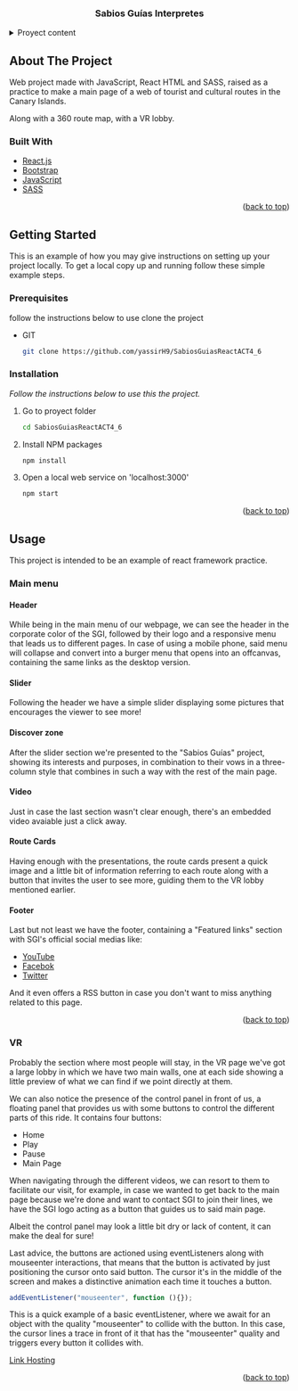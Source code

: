 <div id="top"></div>

  <h3 align="center">Sabios Guías Interpretes</h3>

<!-- TABLE OF CONTENTS -->
<details>
  <summary>Proyect content</summary>
  <ol>
    <li>
      <a href="#about-the-project">About The Project</a>
      <ul>
        <li><a href="#built-with">Built With</a></li>
      </ul>
    </li>
    <li>
      <a href="#getting-started">Getting Started</a>
      <ul>
        <li><a href="#prerequisites">Prerequisites</a></li>
        <li><a href="#installation">Installation</a></li>
      </ul>
    </li>
    <li>
      <a href="#usage">Usage</a>
      <ul>
        <li>
          <a href="#main-menu">Main Menu</a>
          <ul>
            <li><a href="#header">Header</a></li>
            <li><a href="#slider">Slider</a></li>
            <li><a href="#discover-zone">Discover Zone</a></li>
            <li><a href="#video">Video</a></li>
            <li><a href="#route-cards">route Cards</a></li>
            <li><a href="#footer">Footer</a></li>
          </ul>
        </li>
      </ul>
    </li>
  </ol>
</details>



<!-- ABOUT THE PROJECT -->
## About The Project
Web project made with JavaScript, React HTML and SASS, raised as a practice to make a main page of a web of tourist and cultural routes in the Canary Islands.

Along with a 360 route map, with a VR lobby.

### Built With

* [React.js](https://reactjs.org/)
* [Bootstrap](https://getbootstrap.com)
* [JavaScript](https://www.javascript.com/)
* [SASS](https://sass-lang.com/)

<p align="right">(<a href="#top">back to top</a>)</p>



<!-- GETTING STARTED -->
## Getting Started

This is an example of how you may give instructions on setting up your project locally.
To get a local copy up and running follow these simple example steps.

### Prerequisites

follow the instructions below to use clone the project
* GIT

  ```sh
  git clone https://github.com/yassirH9/SabiosGuiasReactACT4_6
  ```

### Installation

_Follow the instructions below to use this the project._

1. Go to proyect folder

   ```sh
   cd SabiosGuiasReactACT4_6
   ```
   
2. Install NPM packages

   ```sh
   npm install
   ```
   
3. Open a local web service on 'localhost:3000'

   ```js
   npm start
   ```

<p align="right">(<a href="#top">back to top</a>)</p>



<!-- USAGE EXAMPLES -->
## Usage

This project is intended to be an example of react framework practice.

<!--  -->
### Main menu

#### Header

While being in the main menu of our webpage, we can see the header in the corporate color of the SGI, followed by their logo and a responsive menu that leads us to different pages. In case of using a mobile phone, said menu will collapse and convert into a burger menu that opens into an offcanvas, containing the same links as the desktop version.


#### Slider

Following the header we have a simple slider displaying some pictures that encourages the viewer to see more!


#### Discover zone

After the slider section we're presented to the "Sabios Guías" project, showing its interests and purposes, in combination to their vows in a three-column style that combines in such a way with the rest of the main page.


#### Video

Just in case the last section wasn't clear enough, there's an embedded video avaiable just a click away.


#### Route Cards

Having enough with the presentations, the route cards present a quick image and a little bit of information referring to each route along with a button that invites the user to see more, guiding them to the VR lobby mentioned earlier.

#### Footer

Last but not least we have the footer, containing a "Featured links" section with SGI's official social medias like: 

* [YouTube](https://www.youtube.com/channel/UCsXpM6GoxhFjlGDTyEZ4q8A)
* [Facebok](https://www.facebook.com/fundacionlidiagarcia/posts/sabios-gu%C3%ADas-interpretes-en-agaete-hoy-el-equipo-t%C3%A9cnico-del-proyecto-sabios-gu%C3%AD/877161022843884/)
* [Twitter](https://twitter.com/FundacionLidia)

And it even offers a RSS button in case you don't want to miss anything related to this page.


<p align="right">(<a href="#top">back to top</a>)</p>


### VR

Probably the section where most people will stay, in the VR page we've got a large lobby in which we have two main walls, one at each side showing a little preview of what we can find if we point directly at them.

We can also notice the presence of the control panel in front of us, a floating panel that provides us with some buttons to control the different parts of this ride. It contains four buttons:

* Home
* Play
* Pause
* Main Page


When navigating through the different videos, we can resort to them to facilitate our visit, for example, in case we wanted to get back to the main page because we're done and want to contact SGI to join their lines, we have the SGI logo acting as a button that guides us to said main page.

Albeit the control panel may look a little bit dry or lack of content, it can make the deal for sure!

Last advice, the buttons are actioned using eventListeners along with mouseenter interactions, that means that the button is activated by just positioning the cursor onto said button.
The cursor it's in the middle of the screen and makes a distinctive animation each time it touches a button.


  ```js
  addEventListener("mouseenter", function (){});
  ```


This is a quick example of a basic eventListener, where we await for an object with the quality "mouseenter" to collide with the button. In this case, the cursor lines a trace in front of it that has the "mouseenter" quality and triggers every button it collides with.

[Link Hosting](https://lndsabiosguias.web.app/)

<p align="right">(<a href="#top">back to top</a>)</p>
